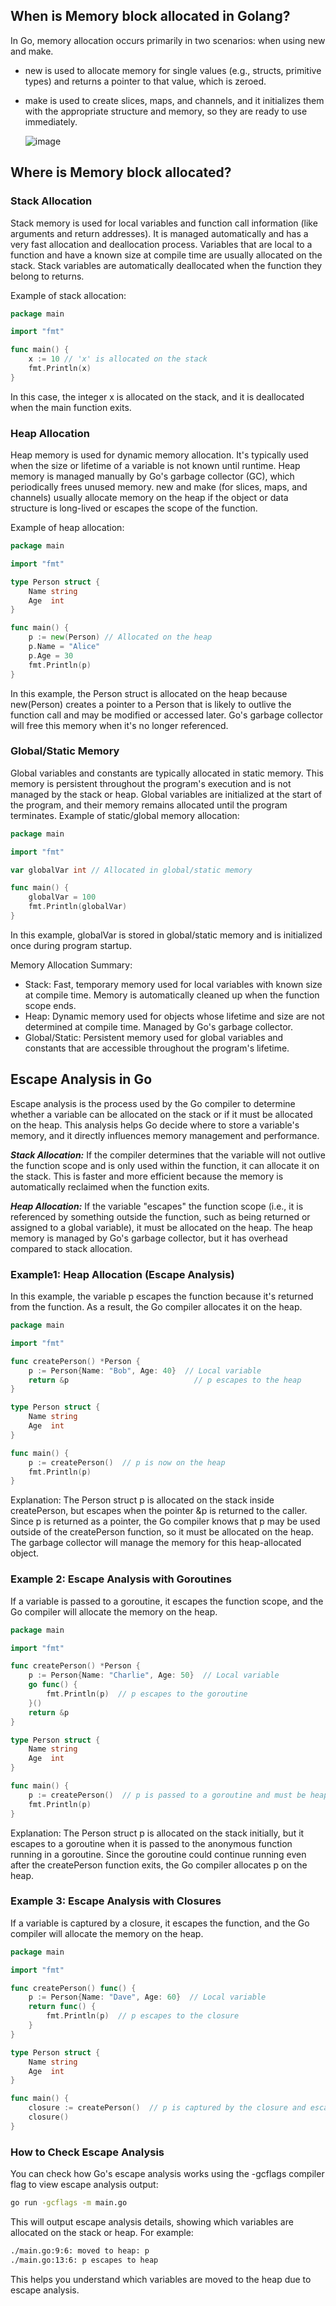 ## When is Memory block allocated in Golang?
In Go, memory allocation occurs primarily in two scenarios: when using new and make.

- new is used to allocate memory for single values (e.g., structs, primitive types) and returns a pointer to that value, which is zeroed.
- make is used to create slices, maps, and channels, and it initializes them with the appropriate structure and memory, so they are ready to use immediately.

  ![image](https://github.com/user-attachments/assets/0507807b-ad56-41a9-9207-2f1728b1af28)

## Where is Memory block allocated?

### Stack Allocation
Stack memory is used for local variables and function call information (like arguments and return addresses). It is managed automatically and has a very fast allocation and deallocation process.
Variables that are local to a function and have a known size at compile time are usually allocated on the stack.
Stack variables are automatically deallocated when the function they belong to returns.

Example of stack allocation:

```go
package main

import "fmt"

func main() {
    x := 10 // 'x' is allocated on the stack
    fmt.Println(x)
}
```
In this case, the integer x is allocated on the stack, and it is deallocated when the main function exits.

### Heap Allocation
Heap memory is used for dynamic memory allocation. It's typically used when the size or lifetime of a variable is not known until runtime.
Heap memory is managed manually by Go's garbage collector (GC), which periodically frees unused memory.
new and make (for slices, maps, and channels) usually allocate memory on the heap if the object or data structure is long-lived or escapes the scope of the function.

Example of heap allocation:

```go
package main

import "fmt"

type Person struct {
    Name string
    Age  int
}

func main() {
    p := new(Person) // Allocated on the heap
    p.Name = "Alice"
    p.Age = 30
    fmt.Println(p)
}
```

In this example, the Person struct is allocated on the heap because new(Person) creates a pointer to a Person that is likely to outlive the function call and may be modified or accessed later. Go's garbage collector will free this memory when it's no longer referenced.

### Global/Static Memory
Global variables and constants are typically allocated in static memory. This memory is persistent throughout the program's execution and is not managed by the stack or heap.
Global variables are initialized at the start of the program, and their memory remains allocated until the program terminates.
Example of static/global memory allocation:

```go
package main

import "fmt"

var globalVar int // Allocated in global/static memory

func main() {
    globalVar = 100
    fmt.Println(globalVar)
}
```

In this example, globalVar is stored in global/static memory and is initialized once during program startup.

Memory Allocation Summary:

- Stack: Fast, temporary memory used for local variables with known size at compile time. Memory is automatically cleaned up when the function scope ends.
- Heap: Dynamic memory used for objects whose lifetime and size are not determined at compile time. Managed by Go's garbage collector.
- Global/Static: Persistent memory used for global variables and constants that are accessible throughout the program's lifetime.

## Escape Analysis in Go

Escape analysis is the process used by the Go compiler to determine whether a variable can be allocated on the stack or if it must be allocated on the heap. This analysis helps Go decide where to store a variable's memory, and it directly influences memory management and performance.

***Stack Allocation:*** 
If the compiler determines that the variable will not outlive the function scope and is only used within the function, it can allocate it on the stack. This is faster and more efficient because the memory is automatically reclaimed when the function exits.

***Heap Allocation:*** 
If the variable "escapes" the function scope (i.e., it is referenced by something outside the function, such as being returned or assigned to a global variable), it must be allocated on the heap. The heap memory is managed by Go's garbage collector, but it has overhead compared to stack allocation.

### Example1: Heap Allocation (Escape Analysis)
In this example, the variable p escapes the function because it's returned from the function. As a result, the Go compiler allocates it on the heap.

```go
package main

import "fmt"

func createPerson() *Person {
    p := Person{Name: "Bob", Age: 40}  // Local variable
    return &p                            // p escapes to the heap
}

type Person struct {
    Name string
    Age  int
}

func main() {
    p := createPerson()  // p is now on the heap
    fmt.Println(p)
}
```

Explanation:
The Person struct p is allocated on the stack inside createPerson, but escapes when the pointer &p is returned to the caller.
Since p is returned as a pointer, the Go compiler knows that p may be used outside of the createPerson function, so it must be allocated on the heap.
The garbage collector will manage the memory for this heap-allocated object.

### Example 2: Escape Analysis with Goroutines
If a variable is passed to a goroutine, it escapes the function scope, and the Go compiler will allocate the memory on the heap.

```go
package main

import "fmt"

func createPerson() *Person {
    p := Person{Name: "Charlie", Age: 50}  // Local variable
    go func() {
        fmt.Println(p)  // p escapes to the goroutine
    }()
    return &p
}

type Person struct {
    Name string
    Age  int
}

func main() {
    p := createPerson()  // p is passed to a goroutine and must be heap-allocated
    fmt.Println(p)
}
```
Explanation:
The Person struct p is allocated on the stack initially, but it escapes to a goroutine when it is passed to the anonymous function running in a goroutine.
Since the goroutine could continue running even after the createPerson function exits, the Go compiler allocates p on the heap.

### Example 3: Escape Analysis with Closures
If a variable is captured by a closure, it escapes the function, and the Go compiler will allocate the memory on the heap.

```go
package main

import "fmt"

func createPerson() func() {
    p := Person{Name: "Dave", Age: 60}  // Local variable
    return func() {
        fmt.Println(p)  // p escapes to the closure
    }
}

type Person struct {
    Name string
    Age  int
}

func main() {
    closure := createPerson()  // p is captured by the closure and escapes
    closure()
}
```

### How to Check Escape Analysis
You can check how Go's escape analysis works using the -gcflags compiler flag to view escape analysis output:

```bash
go run -gcflags -m main.go
```
This will output escape analysis details, showing which variables are allocated on the stack or heap. For example:

```bash
./main.go:9:6: moved to heap: p
./main.go:13:6: p escapes to heap
```
This helps you understand which variables are moved to the heap due to escape analysis.
